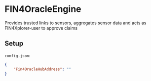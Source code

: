 # FIN4OracleEngine
Provides trusted links to sensors, aggregates sensor data and acts as FIN4Xplorer-user to approve claims

## Setup

`config.json`:

```json
{
    "Fin4OracleHubAddress": ""
}
```
